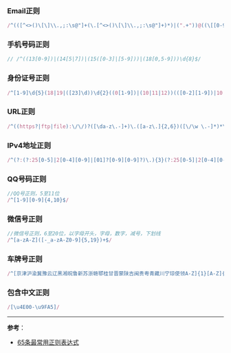 ### Email正则

```js
/^(([^<>()\[\]\\.,;:\s@"]+(\.[^<>()\[\]\\.,;:\s@"]+)*)|(".+"))@((\[[0-9]{1,3}\.[0-9]{1,3}\.[0-9]{1,3}\.[0-9]{1,3}\])|(([a-zA-Z\-0-9]+\.)+[a-zA-Z]{2,}))$/
```

### 手机号码正则

```js
// /^((13[0-9])|(14[5|7])|(15([0-3]|[5-9]))|(18[0,5-9]))\d{8}$/
```

### 身份证号正则

```js
/^[1-9]\d{5}(18|19|([23]\d))\d{2}((0[1-9])|(10|11|12))(([0-2][1-9])|10|20|30|31)\d{3}[0-9Xx]$/
```

### URL正则

```js
/^((https?|ftp|file):\/\/)?([\da-z\.-]+)\.([a-z\.]{2,6})([\/\w \.-]*)*\/?$/
```

### IPv4地址正则

```js
/^(?:(?:25[0-5]|2[0-4][0-9]|[01]?[0-9][0-9]?)\.){3}(?:25[0-5]|2[0-4][0-9]|[01]?[0-9][0-9]?)$/
```

### QQ号码正则

```js
//QQ号正则，5至11位
/^[1-9][0-9]{4,10}$/
```

### 微信号正则

```js
//微信号正则，6至20位，以字母开头，字母，数字，减号，下划线
/^[a-zA-Z]([-_a-zA-Z0-9]{5,19})+$/
```

### 车牌号正则

```js
/^[京津沪渝冀豫云辽黑湘皖鲁新苏浙赣鄂桂甘晋蒙陕吉闽贵粤青藏川宁琼使领A-Z]{1}[A-Z]{1}[A-Z0-9]{4}[A-Z0-9挂学警港澳]{1}$/
```

### 包含中文正则

```js
/[\u4E00-\u9FA5]/
```

- - -
**参考**：
- [65条最常用正则表达式](http://mp.weixin.qq.com/s/T7NrUYDVyeuFOez8Q2Jhmw)